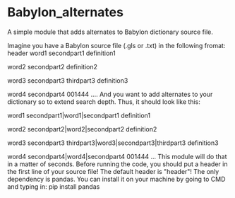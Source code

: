# Babylon_alternates
A simple module that adds alternates to Babylon dictionary source file.

Imagine you have a Babylon source file (.gls or .txt) in the following fromat:
header
word1 secondpart1
definition1

word2 secondpart2
definition2

word3 secondpart3 thirdpart3
definition3

word4 secondpart4
001444
....
And you want to add alternates to your dictionary so to extend search depth. Thus, it should look like this:

word1 secondpart1|word1|secondpart1
definition1

word2 secondpart2|word2|secondpart2
definition2

word3 secondpart3 thirdpart3|word3|secondpart3|thirdpart3
definition3

word4 secondpart4|word4|secondpart4
001444
...
This module will do that in a matter of seconds.
Before running the code, you should put a header in the first line of your source file! The default header is "header"!
The only dependency is pandas. You can install it on your machine by going to CMD and typing in: 
pip install pandas
